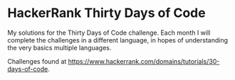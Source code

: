 # HackerRank Thirty Days of Code
My solutions for the Thirty Days of Code challenge. Each month I will complete the challenges in a different language, in hopes of understanding the very basics multiple languages. 

Challenges found at https://www.hackerrank.com/domains/tutorials/30-days-of-code.
